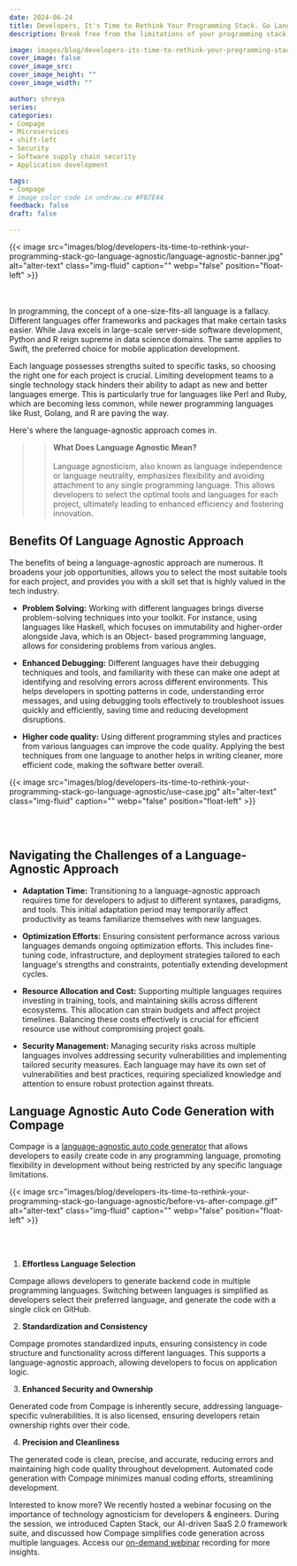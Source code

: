 ```yaml
---
date: 2024-06-24
title: Developers, It's Time to Rethink Your Programming Stack. Go Language Agnostic!
description: Break free from the limitations of your programming stack and adopt a language-agnostic approach to development with Compage. Try it out on GitHub.

image: images/blog/developers-its-time-to-rethink-your-programming-stack-go-language-agnostic/language-agnostic-banner.jpg
cover_image: false
cover_image_src: 
cover_image_height: ""
cover_image_width: ""

author: shreya
series: 
categories:
- Compage
- Microservices
- shift-left
- Security
- Software supply chain security
- Application development 

tags:
- Compage
# image color code in undraw.co #FB7E44 
feedback: false
draft: false

---
```


{{< image src="images/blog/developers-its-time-to-rethink-your-programming-stack-go-language-agnostic/language-agnostic-banner.jpg" alt="alter-text" class="img-fluid" caption="" webp="false" position="float-left" >}}

</br> </br> 
In programming, the concept of a one-size-fits-all language is a fallacy. Different languages offer frameworks and packages that make certain tasks easier. While Java excels in large-scale server-side software development, Python and R reign supreme in data science domains. The same applies to Swift, the preferred choice for mobile application development. 

Each language possesses strengths suited to specific tasks, so choosing the right one for each project is crucial. Limiting development teams to a single technology stack hinders their ability to adapt as new and better languages emerge. This is particularly true for languages like Perl and Ruby, which are becoming less common, while newer programming languages like Rust, Golang, and R are paving the way. 

Here's where the language-agnostic approach comes in. 

>> **What Does Language Agnostic Mean?** </br> </br> Language agnosticism, also known as language independence or language neutrality, emphasizes flexibility and avoiding attachment to any single programming language. This allows developers to select the optimal tools and languages for each project, ultimately leading to enhanced efficiency and fostering innovation.  


## Benefits Of Language Agnostic Approach 

The benefits of being a language-agnostic approach are numerous. It broadens your job opportunities, allows you to select the most suitable tools for each project, and provides you with a skill set that is highly valued in the tech industry. 

- **Problem Solving:** Working with different languages brings diverse problem-solving techniques into your toolkit. For instance, using languages like Haskell, which focuses on immutability and higher-order alongside Java, which is an Object- based programming language, allows for considering problems from various angles.  
 

- **Enhanced Debugging:** Different languages have their debugging techniques and tools, and familiarity with these can make one adept at identifying and resolving errors across different environments. This helps developers in spotting patterns in code, understanding error messages, and using debugging tools effectively to troubleshoot issues quickly and efficiently, saving time and reducing development disruptions. 
 

- **Higher code quality:** Using different programming styles and practices from various languages can improve the code quality. Applying the best techniques from one language to another helps in writing cleaner, more efficient code, making the software better overall. 

{{< image src="images/blog/developers-its-time-to-rethink-your-programming-stack-go-language-agnostic/use-case.jpg" alt="alter-text" class="img-fluid" caption="" webp="false" position="float-left" >}}

</br> </br> 

## Navigating the Challenges of a Language-Agnostic Approach

- **Adaptation Time:** Transitioning to a language-agnostic approach requires time for developers to adjust to different syntaxes, paradigms, and tools. This initial adaptation period may temporarily affect productivity as teams familiarize themselves with new languages. 


- **Optimization Efforts:** Ensuring consistent performance across various languages demands ongoing optimization efforts. This includes fine-tuning code, infrastructure, and deployment strategies tailored to each language's strengths and constraints, potentially extending development cycles. 


- **Resource Allocation and Cost:** Supporting multiple languages requires investing in training, tools, and maintaining skills across different ecosystems. This allocation can strain budgets and affect project timelines. Balancing these costs effectively is crucial for efficient resource use without compromising project goals. 

- **Security Management:** Managing security risks across multiple languages involves addressing security vulnerabilities and implementing tailored security measures. Each language may have its own set of vulnerabilities and best practices, requiring specialized knowledge and attention to ensure robust protection against threats. 

## Language Agnostic Auto Code Generation with Compage  

Compage is a [language-agnostic auto code generator](https://capten.ai/compage/) that allows developers to easily create code in any programming language, promoting flexibility in development without being restricted by any specific language limitations. 

{{< image src="images/blog/developers-its-time-to-rethink-your-programming-stack-go-language-agnostic/before-vs-after-compage.gif" alt="alter-text" class="img-fluid" caption="" webp="false" position="float-left" >}}

</br> </br> 

1. **Effortless Language Selection** 

Compage allows developers to generate backend code in multiple programming languages. Switching between languages is simplified as developers select their preferred language, and generate the code with a single click on GitHub. 

2. **Standardization and Consistency** 

Compage promotes standardized inputs, ensuring consistency in code structure and functionality across different languages. This supports a language-agnostic approach, allowing developers to focus on application logic. 

 
3. **Enhanced Security and Ownership** 

Generated code from Compage is inherently secure, addressing language-specific vulnerabilities. It is also licensed, ensuring developers retain ownership rights over their code. 

4. **Precision and Cleanliness** 

The generated code is clean, precise, and accurate, reducing errors and maintaining high code quality throughout development. Automated code generation with Compage minimizes manual coding efforts, streamlining development. 

Interested to know more? We recently hosted a webinar focusing on the importance of technology agnosticism for developers & engineers. During the session, we introduced Capten Stack, our AI-driven SaaS 2.0 framework suite, and discussed how Compage simplifies code generation across multiple languages. Access our [on-demand webinar](https://capten.ai/events/ondemand/compage/break-free-from-innovation-paralysis-with-technology-agnostic-solutions/) recording for more insights. 